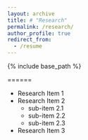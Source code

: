 ```yaml
---
layout: archive
title: # "Research"
permalink: /research/
author_profile: true
redirect_from:
  - /resume
---
```


{% include base_path %}
  
======
* Research Item 1
* Research Item 2
  * sub-item 2.1
  * sub-item 2.2
  * sub-item 2.3
* Research Item 3
